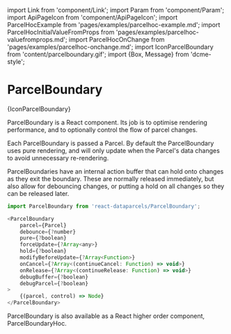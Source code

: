 import Link from 'component/Link';
import Param from 'component/Param';
import ApiPageIcon from 'component/ApiPageIcon';
import ParcelHocExample from 'pages/examples/parcelhoc-example.md';
import ParcelHocInitialValueFromProps from 'pages/examples/parcelhoc-valuefromprops.md';
import ParcelHocOnChange from 'pages/examples/parcelhoc-onchange.md';
import IconParcelBoundary from 'content/parcelboundary.gif';
import {Box, Message} from 'dcme-style';

# ParcelBoundary

<ApiPageIcon>{IconParcelBoundary}</ApiPageIcon>

ParcelBoundary is a React component. Its job is to optimise rendering performance, and to optionally control the flow of parcel changes.

Each ParcelBoundary is passed a Parcel. By default the ParcelBoundary uses pure rendering, and will only update when the Parcel's data changes to avoid unnecessary re-rendering.

ParcelBoundaries have an internal action buffer that can hold onto changes as they exit the boundary. These are normally released immediately, but also allow for debouncing changes, or putting a hold on all changes so they can be released later.

```js
import ParcelBoundary from 'react-dataparcels/ParcelBoundary';
```

```js
<ParcelBoundary
    parcel={Parcel}
    debounce={?number}
    pure={?boolean}
    forceUpdate={?Array<any>}
    hold={?boolean}
    modifyBeforeUpdate={?Array<Function>}
    onCancel={?Array<(continueCancel: Function) => void>}
    onRelease={?Array<(continueRelease: Function) => void>}
    debugBuffer={?boolean}
    debugParcel={?boolean}
>
    {(parcel, control) => Node}
</ParcelBoundary>
```

<Box modifier="margin">
    <Message>ParcelBoundary is also available as a React higher order component, <Link to="/api/ParcelBoundaryHoc">ParcelBoundaryHoc</Link>.</Message>
</Box>
